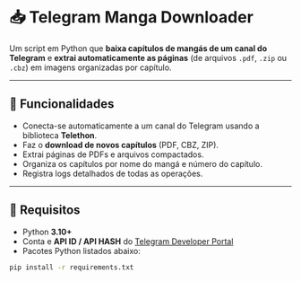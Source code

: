# 📥 Telegram Manga Downloader

Um script em Python que **baixa capítulos de mangás de um canal do Telegram** e **extrai automaticamente as páginas** (de arquivos `.pdf`, `.zip` ou `.cbz`) em imagens organizadas por capítulo.

---

## 🚀 Funcionalidades

- Conecta-se automaticamente a um canal do Telegram usando a biblioteca **Telethon**.  
- Faz o **download de novos capítulos** (PDF, CBZ, ZIP).  
- Extrai páginas de PDFs e arquivos compactados.  
- Organiza os capítulos por nome do mangá e número do capítulo.  
- Registra logs detalhados de todas as operações.

---

## 🧰 Requisitos

- Python **3.10+**
- Conta e **API ID / API HASH** do [Telegram Developer Portal](https://my.telegram.org/apps)
- Pacotes Python listados abaixo:

```bash
pip install -r requirements.txt
